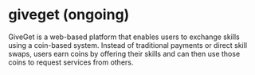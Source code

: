 # giveget (ongoing)
GiveGet is a web-based platform that enables users to exchange skills using a coin-based system. Instead of traditional payments or direct skill swaps, users earn coins by offering their skills and can then use those coins to request services from others. 
